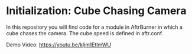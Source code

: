 # Initialization: Cube Chasing Camera
In this repository you will find code for a module in AftrBurner in which a cube chases the camera. The cube speed is defined in aftr.conf.

Demo Video: https://youtu.be/kljm1EtImWU